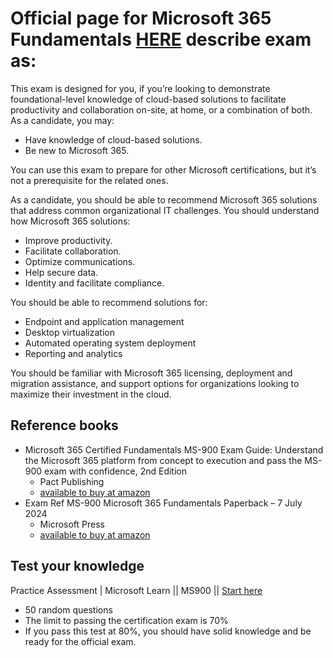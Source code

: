 # Official page for Microsoft 365 Fundamentals [HERE](https://bit.ly/MS900MSLearn) describe exam as:

This exam is designed for you, if you’re looking to demonstrate foundational-level knowledge of cloud-based solutions to facilitate productivity and collaboration on-site, at home, or a combination of both. As a candidate, you may:
- Have knowledge of cloud-based solutions.
- Be new to Microsoft 365.

You can use this exam to prepare for other Microsoft certifications, but it’s not a prerequisite for the related ones.

As a candidate, you should be able to recommend Microsoft 365 solutions that address common organizational IT challenges. You should understand how Microsoft 365 solutions:
- Improve productivity.
- Facilitate collaboration.
- Optimize communications.
- Help secure data.
- Identity and facilitate compliance.

You should be able to recommend solutions for:
- Endpoint and application management
- Desktop virtualization
- Automated operating system deployment
- Reporting and analytics

You should be familiar with Microsoft 365 licensing, deployment and migration assistance, and support options for organizations looking to maximize their investment in the cloud.


## Reference books
- Microsoft 365 Certified Fundamentals MS-900 Exam Guide: Understand the Microsoft 365 platform from concept to execution and pass the MS-900 exam with confidence, 2nd Edition
  - Pact Publishing
  - [available to buy at amazon](https://amzn.to/40IYfLy)
- Exam Ref MS-900 Microsoft 365 Fundamentals Paperback – 7 July 2024
  - Microsoft Press
  - [available to buy at amazon](https://amzn.to/3sFUFW0)


## Test your knowledge
Practice Assessment | Microsoft Learn || MS900 || [Start here](https://bit.ly/MS900PracticeTest)
- 50 random questions
- The limit to passing the certification exam is 70%
- If you pass this test at 80%, you should have solid knowledge and be ready for the official exam.
